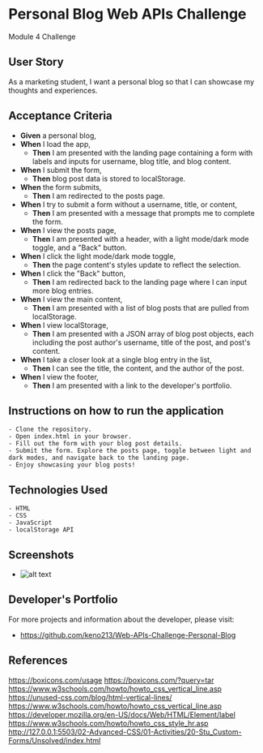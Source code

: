 # Personal Blog Web APIs Challenge
Module 4 Challenge


## User Story
As a marketing student, I want a personal blog so that I can showcase my thoughts and experiences.

## Acceptance Criteria
- **Given** a personal blog,
- **When** I load the app,
  - **Then** I am presented with the landing page containing a form with labels and inputs for username, blog title, and blog content.
- **When** I submit the form,
  - **Then** blog post data is stored to localStorage.
- **When** the form submits,
  - **Then** I am redirected to the posts page.
- **When** I try to submit a form without a username, title, or content,
  - **Then** I am presented with a message that prompts me to complete the form.
- **When** I view the posts page,
  - **Then** I am presented with a header, with a light mode/dark mode toggle, and a "Back" button.
- **When** I click the light mode/dark mode toggle,
  - **Then** the page content's styles update to reflect the selection.
- **When** I click the "Back" button,
  - **Then** I am redirected back to the landing page where I can input more blog entries.
- **When** I view the main content,
  - **Then** I am presented with a list of blog posts that are pulled from localStorage.
- **When** I view localStorage,
  - **Then** I am presented with a JSON array of blog post objects, each including the post author's username, title of the post, and post's content.
- **When** I take a closer look at a single blog entry in the list,
  - **Then** I can see the title, the content, and the author of the post.
- **When** I view the footer,
  - **Then** I am presented with a link to the developer's portfolio.

## Instructions on how to run the application
    - Clone the repository.
    - Open index.html in your browser.
    - Fill out the form with your blog post details.
    - Submit the form. Explore the posts page, toggle between light and dark modes, and navigate back to the landing page.
    - Enjoy showcasing your blog posts!

## Technologies Used
    - HTML
    - CSS
    - JavaScript
    - localStorage API

## Screenshots
 - ![alt text](personalblogss.gif)

## Developer's Portfolio
For more projects and information about the developer, please visit:
 - https://github.com/keno213/Web-APIs-Challenge-Personal-Blog


## References
https://boxicons.com/usage
https://boxicons.com/?query=tar
https://www.w3schools.com/howto/howto_css_vertical_line.asp
https://unused-css.com/blog/html-vertical-lines/
https://www.w3schools.com/howto/howto_css_vertical_line.asp
https://developer.mozilla.org/en-US/docs/Web/HTML/Element/label
https://www.w3schools.com/howto/howto_css_style_hr.asp
http://127.0.0.1:5503/02-Advanced-CSS/01-Activities/20-Stu_Custom-Forms/Unsolved/index.html